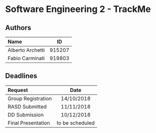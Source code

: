 # Software Engineering 2 - TrackMe

## Authors

|**Name**|**ID**|
|:---|:---:|
|Alberto Archetti|915207|
|Fabio Carminati|919803|

## Deadlines 

|Request|Date|
|:---|:---:|
|Group Registration|14/10/2018|
|RASD Submitted|11/11/2018|
|DD Submission|10/12/2018|
|Final Presentation|to be scheduled|
